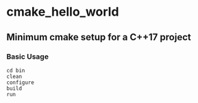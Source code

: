 # cmake_hello_world

## Minimum cmake setup for a C++17 project

### Basic Usage
```
cd bin
clean
configure
build
run
```
